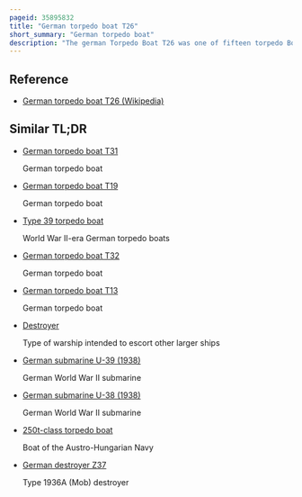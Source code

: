 ```yaml
---
pageid: 35895832
title: "German torpedo boat T26"
short_summary: "German torpedo boat"
description: "The german Torpedo Boat T26 was one of fifteen torpedo Boats of Type 39 built during World War Ii for the Kriegsmarine. Finished in early 1943 the Boat was transferred to france in August. The following Month T26 helped lay a Minefield in the english Channel and later escorted a Blockade Runner through the Bay of Biscay. She participated in the Battle of Sept-Les in October and was sunk two Months later during the Battle of the Bay of Biscay by a british Light Cruiser."
---
```


## Reference

- [German torpedo boat T26 (Wikipedia)](https://en.wikipedia.org/?curid=35895832)

## Similar TL;DR

- [German torpedo boat T31](/tldr/en/german-torpedo-boat-t31)

  German torpedo boat

- [German torpedo boat T19](/tldr/en/german-torpedo-boat-t19)

  German torpedo boat

- [Type 39 torpedo boat](/tldr/en/type-39-torpedo-boat)

  World War II-era German torpedo boats

- [German torpedo boat T32](/tldr/en/german-torpedo-boat-t32)

  German torpedo boat

- [German torpedo boat T13](/tldr/en/german-torpedo-boat-t13)

  German torpedo boat

- [Destroyer](/tldr/en/destroyer)

  Type of warship intended to escort other larger ships

- [German submarine U-39 (1938)](/tldr/en/german-submarine-u-39-1938)

  German World War II submarine

- [German submarine U-38 (1938)](/tldr/en/german-submarine-u-38-1938)

  German World War II submarine

- [250t-class torpedo boat](/tldr/en/250t-class-torpedo-boat)

  Boat of the Austro-Hungarian Navy

- [German destroyer Z37](/tldr/en/german-destroyer-z37)

  Type 1936A (Mob) destroyer

